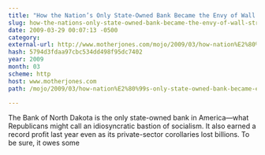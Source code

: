 ```yaml
---
title: "How the Nation’s Only State-Owned Bank Became the Envy of Wall Street | Mother Jones"
slug: how-the-nations-only-state-owned-bank-became-the-envy-of-wall-street
date: 2009-03-29 00:07:13 -0500
category: 
external-url: http://www.motherjones.com/mojo/2009/03/how-nation%E2%80%99s-only-state-owned-bank-became-envy-wall-street
hash: 5794d3fdaa97cbc534dd498f95dc7402
year: 2009
month: 03
scheme: http
host: www.motherjones.com
path: /mojo/2009/03/how-nation%E2%80%99s-only-state-owned-bank-became-envy-wall-street

---
```


The Bank of North Dakota is the only state-owned bank in America—what Republicans might call an idiosyncratic bastion of socialism. It also earned a record profit last year even as its private-sector corollaries lost billions. To be sure, it owes some
